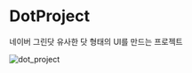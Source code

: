 # DotProject 
네이버 그린닷 유사한 닷 형태의 UI를 만드는 프로젝트

![dot_project](https://user-images.githubusercontent.com/26247304/135862575-da11472a-fcdf-41d6-94f9-14d1232068c4.gif)
